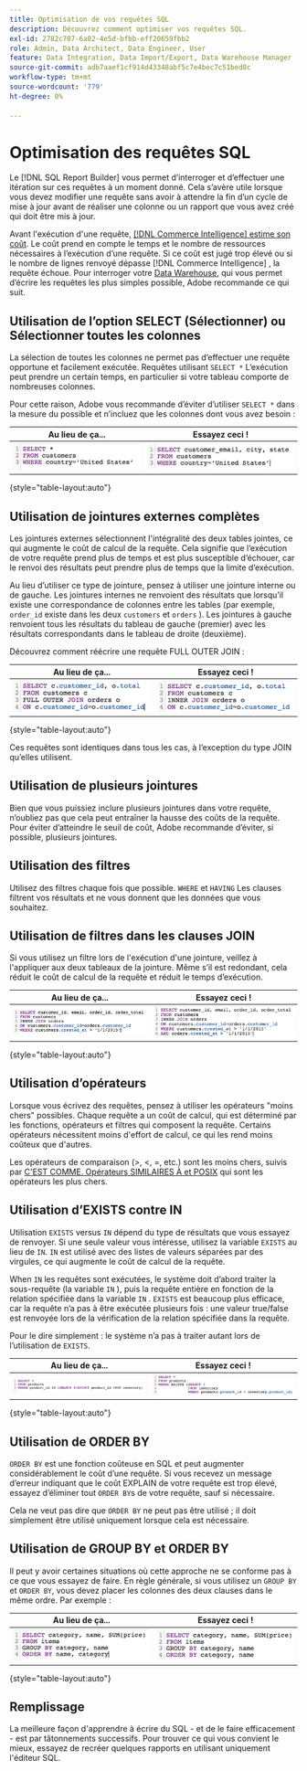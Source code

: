 ```yaml
---
title: Optimisation de vos requêtes SQL
description: Découvrez comment optimiser vos requêtes SQL.
exl-id: 2782c707-6a02-4e5d-bfbb-eff20659fbb2
role: Admin, Data Architect, Data Engineer, User
feature: Data Integration, Data Import/Export, Data Warehouse Manager
source-git-commit: adb7aaef1cf914d43348abf5c7e4bec7c51bed0c
workflow-type: tm+mt
source-wordcount: '779'
ht-degree: 0%

---
```


# Optimisation des requêtes SQL

Le [!DNL SQL Report Builder] vous permet d’interroger et d’effectuer une itération sur ces requêtes à un moment donné. Cela s’avère utile lorsque vous devez modifier une requête sans avoir à attendre la fin d’un cycle de mise à jour avant de réaliser une colonne ou un rapport que vous avez créé qui doit être mis à jour.

Avant l&#39;exécution d&#39;une requête, [[!DNL Commerce Intelligence] estime son coût](https://experienceleague.adobe.com/docs/commerce-knowledge-base/kb/troubleshooting/miscellaneous/sql-queries-explain-cost-errors.html). Le coût prend en compte le temps et le nombre de ressources nécessaires à l’exécution d’une requête. Si ce coût est jugé trop élevé ou si le nombre de lignes renvoyé dépasse [!DNL Commerce Intelligence] , la requête échoue. Pour interroger votre [Data Warehouse](../data-analyst/data-warehouse-mgr/tour-dwm.md), qui vous permet d’écrire les requêtes les plus simples possible, Adobe recommande ce qui suit.

## Utilisation de l’option SELECT (Sélectionner) ou Sélectionner toutes les colonnes

La sélection de toutes les colonnes ne permet pas d’effectuer une requête opportune et facilement exécutée. Requêtes utilisant `SELECT *` L’exécution peut prendre un certain temps, en particulier si votre tableau comporte de nombreuses colonnes.

Pour cette raison, Adobe vous recommande d’éviter d’utiliser `SELECT *` dans la mesure du possible et n’incluez que les colonnes dont vous avez besoin :

| **Au lieu de ça...** | **Essayez ceci !** |
|-----|-----|
| ![](../../mbi/assets/Select_all_1.png) | ![](../../mbi/assets/Select_all_2.png) |

{style="table-layout:auto"}

## Utilisation de jointures externes complètes

Les jointures externes sélectionnent l&#39;intégralité des deux tables jointes, ce qui augmente le coût de calcul de la requête. Cela signifie que l’exécution de votre requête prend plus de temps et est plus susceptible d’échouer, car le renvoi des résultats peut prendre plus de temps que la limite d’exécution.

Au lieu d’utiliser ce type de jointure, pensez à utiliser une jointure interne ou de gauche. Les jointures internes ne renvoient des résultats que lorsqu’il existe une correspondance de colonnes entre les tables (par exemple, `order_id` existe dans les deux `customers` et `orders` ). Les jointures à gauche renvoient tous les résultats du tableau de gauche (premier) avec les résultats correspondants dans le tableau de droite (deuxième).

Découvrez comment réécrire une requête FULL OUTER JOIN :

| **Au lieu de ça...** | **Essayez ceci !** |
|-----|-----|
| ![](../../mbi/assets/Full_Outer_Join_1.png) | ![](../../mbi/assets/Full_Outer_Join_2.png) |

{style="table-layout:auto"}

Ces requêtes sont identiques dans tous les cas, à l’exception du type JOIN qu’elles utilisent.

## Utilisation de plusieurs jointures

Bien que vous puissiez inclure plusieurs jointures dans votre requête, n’oubliez pas que cela peut entraîner la hausse des coûts de la requête. Pour éviter d’atteindre le seuil de coût, Adobe recommande d’éviter, si possible, plusieurs jointures.

## Utilisation des filtres

Utilisez des filtres chaque fois que possible. `WHERE` et `HAVING` Les clauses filtrent vos résultats et ne vous donnent que les données que vous souhaitez.

## Utilisation de filtres dans les clauses JOIN

Si vous utilisez un filtre lors de l&#39;exécution d&#39;une jointure, veillez à l&#39;appliquer aux deux tableaux de la jointure. Même s’il est redondant, cela réduit le coût de calcul de la requête et réduit le temps d’exécution.

| **Au lieu de ça...** | **Essayez ceci !** |
|-----|-----|
| ![](../../mbi/assets/Join_filters_1.png) | ![](../../mbi/assets/Join_filters_2.png) |

{style="table-layout:auto"}

## Utilisation d’opérateurs

Lorsque vous écrivez des requêtes, pensez à utiliser les opérateurs &quot;moins chers&quot; possibles. Chaque requête a un coût de calcul, qui est déterminé par les fonctions, opérateurs et filtres qui composent la requête. Certains opérateurs nécessitent moins d&#39;effort de calcul, ce qui les rend moins coûteux que d&#39;autres.

Les opérateurs de comparaison (>, &lt;, =, etc.) sont les moins chers, suivis par [C&#39;EST COMME. Opérateurs SIMILAIRES À et POSIX](https://www.postgresql.org/docs/9.5/functions-matching.html) qui sont les opérateurs les plus chers.

## Utilisation d’EXISTS contre IN

Utilisation `EXISTS` versus `IN` dépend du type de résultats que vous essayez de renvoyer. Si une seule valeur vous intéresse, utilisez la variable `EXISTS` au lieu de `IN`. `IN` est utilisé avec des listes de valeurs séparées par des virgules, ce qui augmente le coût de calcul de la requête.

When `IN` les requêtes sont exécutées, le système doit d’abord traiter la sous-requête (la variable `IN` ), puis la requête entière en fonction de la relation spécifiée dans la variable `IN` . `EXISTS` est beaucoup plus efficace, car la requête n’a pas à être exécutée plusieurs fois : une valeur true/false est renvoyée lors de la vérification de la relation spécifiée dans la requête.

Pour le dire simplement : le système n’a pas à traiter autant lors de l’utilisation de `EXISTS`.

| **Au lieu de ça...** | **Essayez ceci !** |
|-----|-----|
| ![](../../mbi/assets/Exists_1.png) | ![](../../mbi/assets/Exists_2.png) |

{style="table-layout:auto"}

## Utilisation de ORDER BY

`ORDER BY` est une fonction coûteuse en SQL et peut augmenter considérablement le coût d’une requête. Si vous recevez un message d’erreur indiquant que le coût EXPLAIN de votre requête est trop élevé, essayez d’éliminer tout `ORDER BY`s de votre requête, sauf si nécessaire.

Cela ne veut pas dire que `ORDER BY` ne peut pas être utilisé ; il doit simplement être utilisé uniquement lorsque cela est nécessaire.

## Utilisation de GROUP BY et ORDER BY

Il peut y avoir certaines situations où cette approche ne se conforme pas à ce que vous essayez de faire. En règle générale, si vous utilisez un `GROUP BY` et `ORDER BY`, vous devez placer les colonnes des deux clauses dans le même ordre. Par exemple :

| **Au lieu de ça...** | **Essayez ceci !** |
|-----|-----|
| ![](../../mbi/assets/Group_by_2.png) | ![](../../mbi/assets/Group_by_1.png) |

{style="table-layout:auto"}

## Remplissage

La meilleure façon d&#39;apprendre à écrire du SQL - et de le faire efficacement - est par tâtonnements successifs. Pour trouver ce qui vous convient le mieux, essayez de recréer quelques rapports en utilisant uniquement l&#39;éditeur SQL.
